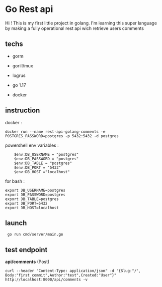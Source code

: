 # Go Rest api

Hi ! This is my first little project in golang.
I'm learning this super language by making a fully operational rest api wich retrieve users comments

## techs

- gorm
- gorill/mux
- logrus
- go 1.17

- docker


## instruction

docker :

```
docker run --name rest-api-golang-comments -e POSTGRES_PASSWORD=postgres -p 5432:5432 -d postgres
```


powershell env variables :
```
    $env:DB_USERNAME = "postgres"
    $env:DB_PASSWORD = "postgres"
    $env:DB_TABLE = "postgres"
    $env:DB_PORT = "5432"
    $env:DB_HOST ="localhost"
```
for bash : 

```
export DB_USERNAME=postgres
export DB_PASSWORD=postgres
export DB_TABLE=postgres
export DB_PORT=5432
export DB_HOST=localhost

```

## launch

``` go run cmd/server/main.go```

## test endpoint

**api/comments** (Post)

```curl --header "Content-Type: application/json" -d "{Slug:"/", Body:"first commit",Author:"test",Created:"User"}" http://localhost:8000/api/comments -v```